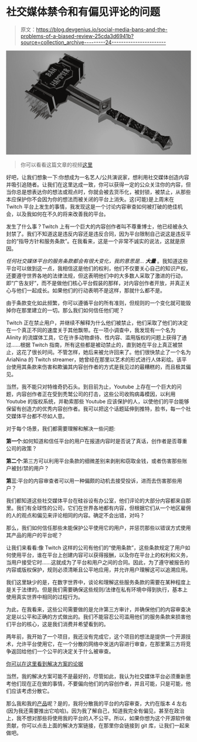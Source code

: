 # 社交媒体禁令和有偏见评论的问题

> 原文：<https://blog.devgenius.io/social-media-bans-and-the-problems-of-a-biased-review-25cda3d6941b?source=collection_archive---------24----------------------->

![](img/5ca422f9175282fd7b3470f1eac92dbb.png)

> 你可以看看这篇文章的视频[这里](https://youtu.be/gAejPB-HOlc)

好吧，让我们想象一下:你想成为一名艺人/公共演说家，想利用社交媒体创造内容并吸引追随者。让我们在这里达成一致，你可以获得一定的公众关注你的内容，但当你总是想表达你的想法或观点时，你就会被去货币化，被封锁，被禁止，从那些本应保护你不会因为你的想法而被关闭的平台上消失。这(可能)是上周末在 Twitch 平台上发生的事情，我发现这是一个讨论内容审查如何被打破的绝佳机会，以及我如何在不久的将来改善我的平台。

发生了什么事？Twitch 上有一个巨大的内容创作者叫不尊重博士，他已经被永久封禁了。我们不知道这是违反内容还是违反合同，因为平台限制自己说这是违反平台的“指导方针和服务条款”。在我看来，这是一个非常不诚实的说法，这就是原因。

*任何社交媒体平台的服务条款都会有很大变化，我的意思是…* ***大量*** 。我知道这些平台可以做到这一点，我相信这是他们的权利，他们不仅要关心自己的知识产权，还要遵守世界各地的法律法规，但这表明他们中的大多数人采取了激进的行动，即“广告友好”，而不是做他们核心平台假装的那样，对内容创作者开放，并真正关心与他们一起成长。如果他们的行动表明不是这样，那就什么都不是。

由于条款变化如此频繁，你可以遵循平台的所有准则，但规则的一个变化就可能毁掉你在那里建立的一切。那么我们如何信任他们呢？

Twitch 正在禁止用户，并继续不解释为什么他们被禁止，他们采取了他们的决定在一个真正不同的速度关于其他飘带。在一项小调查中，我发现有一个名为 Alinity 的流媒体工具，它在许多动物虐待、性内容、滥用版权的问题上获得了通过……根据 Twitch 指南，所有这些都是被动禁止的，直到她在平台上真正被禁止，这花了很长时间。不管怎样，她后来被允许回来了。他们很快禁止了一个名为 AriaNina 的 Twitch streamer，她曾经在那里以艺术的形式进行人体彩绘。该平台使用其条款来伤害和欺骗其内容创作者的方式是我见过的最糟糕的，而且极其偏见。

当然，我不能只对特维奇扔石头。到目前为止，Youtube 上存在一个巨大的问题，内容创作者正在受到秃鹫公司的打击，这些公司收购病毒模因，以利用 Youtube 的版权系统，并勒索那些 Youtube 应该保护的人，以使他们的平台能够保留有创造力的优秀内容创作者。我可以把这个话题延伸到推特，脸书，每一个社交媒体平台都不尽如人意。

对于每个场景，我们都需要理解和解决一些问题:

**第一个**:如何知道和信任平台的用户在报道内容时是否说了真话，创作者是否尊重公司的政策？

**第二个**:第三方可以利用平台条款的细微差别来剥削和窃取金钱，或者伤害那些账户被封/禁的用户？

**第三**:平台的内容审查者可以用一种偏颇的动机去接受投诉，进而去伤害那些用户？

我们都知道这些社交媒体平台在硅谷设有办公室，他们评论的大部分内容都来自那里。我们有全球性的公司，它们在世界各地都有内容，但根据它们从一个地区雇佣的人的观点和偏见来评论相同的内容。确定不会出错，对吗？

那么，我们如何信任那些未能保护公平使用它的用户，并惩罚那些以错误方式使用其产品的用户的平台呢？

让我们来看看:像 Twitch 这样的公司有他们的“使用条款”，这些条款规定了用户如何使用平台，谁在平台上创建内容可以获得报酬，以及你在平台上的权利和义务，当用户接受它时……这就成为了平台和用户之间的合同。因此，为了遵守被报告的内容或版权保护，规则必须清晰且公平地应用，并允许用户理解这可以追溯应用。

我们这里缺少的是，在数字世界中，谈论和理解这些服务条款的需要在某种程度上是关于法律的。但是我们需要确保这些规则/法律在私有环境中得到执行，基本上使用真实世界中相同的过程行为。

为此，在我看来，这些公司需要做的是允许第三方审计，并确保他们的内容审查决定是以公平和正确的方式做出的。我们不能容忍公司滥用他们的服务条款来损害他们平台的核心，这是我们消费并希望看到的。

两年前，我开始了一个项目，我还没有完成它，这个项目的想法是提供一个开源技术，允许平台使用它，在一个分散的网络中发送内容进行审查，在那里第三方将竞争返回给他们一个公平的决定关于什么被审查。

[你可以在这里看到解决方案的论据](https://medium.com/@jucasoliveira/decentralised-state-building-a-private-system-of-justice-5678943b04bc)

当然，我的解决方案可能不是最好的，尽管如此，我认为社交媒体平台必须重新思考他们现在正在做的事情，不要偏向他们的内容创作者，并且可能，只是可能，他们应该考虑分散它。

那么我和我的[产品](http://clusterstack.io)呢？是的，我将分散我的平台的内容审查，大约在版本 4 左右(因为我还需要推出它哈哈)。因为我了解自己，知道我完全有偏见，甚至在政治上，我不想对那些将使用我的平台的人不公平。所以，如果你想为这个开源软件做贡献，你可以点击上面的解决方案链接，在那里你会链接到 git 库，让我们一起来做吧。